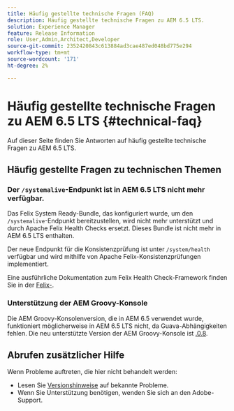 ```yaml
---
title: Häufig gestellte technische Fragen (FAQ)
description: Häufig gestellte technische Fragen zu AEM 6.5 LTS.
solution: Experience Manager
feature: Release Information
role: User,Admin,Architect,Developer
source-git-commit: 2352420843c613884ad3cae487ed048bd775e294
workflow-type: tm+mt
source-wordcount: '171'
ht-degree: 2%

---
```


# Häufig gestellte technische Fragen zu AEM 6.5 LTS {#technical-faq}

Auf dieser Seite finden Sie Antworten auf häufig gestellte technische Fragen zu AEM 6.5 LTS.

## Häufig gestellte Fragen zu technischen Themen

### Der `/systemalive`-Endpunkt ist in AEM 6.5 LTS nicht mehr verfügbar.

Das Felix System Ready-Bundle, das konfiguriert wurde, um den `/systemalive`-Endpunkt bereitzustellen, wird nicht mehr unterstützt und durch Apache Felix Health Checks ersetzt. Dieses Bundle ist nicht mehr in AEM 6.5 LTS enthalten.

Der neue Endpunkt für die Konsistenzprüfung ist unter `/system/health` verfügbar und wird mithilfe von Apache Felix-Konsistenzprüfungen implementiert.

Eine ausführliche Dokumentation zum Felix Health Check-Framework finden Sie in der [Felix-](https://github.com/apache/felix-dev/blob/master/healthcheck/README.md).

### Unterstützung der AEM Groovy-Konsole

Die AEM Groovy-Konsolenversion, die in AEM 6.5 verwendet wurde, funktioniert möglicherweise in AEM 6.5 LTS nicht, da Guava-Abhängigkeiten fehlen. Die neu unterstützte Version der AEM Groovy-Konsole ist [.0.8](https://mvnrepository.com/artifact/be.orbinson.aem/aem-groovy-console/19.0.8).

## Abrufen zusätzlicher Hilfe

Wenn Probleme auftreten, die hier nicht behandelt werden:
* Lesen Sie [Versionshinweise](/help/release-notes/release-notes.md) auf bekannte Probleme.
* Wenn Sie Unterstützung benötigen, wenden Sie sich an den Adobe-Support.
